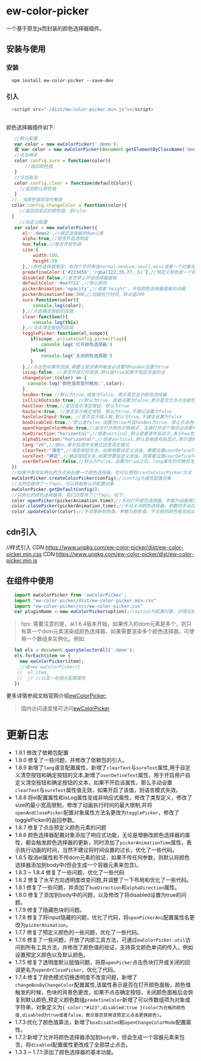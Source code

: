 # ew-color-picker

一个基于原生js而封装的颜色选择器插件。

## 安装与使用

### 安装
```
  npm install ew-color-picker --save-dev

```
### 引入

```js
  <script src="./dist/ew-color-picker.min.js"></script>
  
```

颜色选择器插件如下:

```js
   //默认配置
   var color = new ewColorPicker('.demo');
   或 var color = new ewColorPicker(document.getElementByClassName('demo'));
   //点击确定
   color.config.sure = function(color){
       //返回颜色值
   }
   //点击取消
   color.config.clear = function(defaultColor){
     //返回默认颜色值
   }
  //  当颜色值改变时触发
  color.config.changeColor = function(color){
     //返回改变后的颜色值，即color
  }
     //自定义配置
   var color = new ewColorPicker({
      el:'.demo2',//绑定选择器的dom元素
      alpha:true,//是否开启透明度
      hue:false,//是否开启色调
      size:{
          width:100,
          height:50
      },//颜色选择器类型，有四个字符串值normal,medium,small,mini或者一个对象自定义宽高
      predefineColor:['#223456','rgba(122,35,77,.5)'],//预定义颜色是一个数组
      disabled:false,//是否禁止开启选择器面板
      defaultColor:'#eeff22',//默认颜色
      pickerAnimation:'opacity',//或者'height'，开启颜色选择器面板的动画
      pickerAnimationTime:300,//动画执行时间，默认是200
      sure:function(color){
          console.log(color);
      },//点击确定按钮的回调
      clear:function(){
          console.log(this)
      },//点击清空按钮的回调
      togglePicker:function(el,scope){
         if(scope._privateConfig.pickerFlag){
             console.log('打开颜色选择器')
         }else{
             console.log('关闭颜色选择器')
         }
      },//点击色块事件回调,需要注意该事件触发必须要将hasBox设置为true
      isLog:false, //是否开启打印信息,默认是true如果不指定该值的话
      changeColor:(color) => {
        console.log('颜色值改变时触发:',color);
      },
      hasBox:true //默认为true,或者为false，表示是否显示颜色选择器
      isClickOutside:true, //默认为true，或者设置为false,表示是否允许点击颜色选择器区域之外关闭颜色选择器
      hasClear:true,//是否显示清空按钮，默认为true
      hasSure:true, //是否显示确定按钮，默认为true,不建议设置为false
      hasColorInput:true, //是否显示输入框,默认为true,不建议设置为false
      boxDisabled:true,//默认是false,设置为true并且hasBox为true，禁止点击色块打开颜色选择器
      openChangeColorMode:true,//是否打开颜色切换模式，注意打开这个模式必须要将alpha和hue设置为true
      hueDirection:"horizontal",//或者vertical,默认是垂直布局显示,表示hue色阶柱是水平还是垂直布局显示
      alphaDirection:"horizontal",//或者vertical,默认是垂直布局显示,表示透明度柱是水平还是垂直布局显示
      lang:"zh",//或en,表示启用中文模式还是英文模式
      clearText:"清空",//清空按钮文本，如果想要自定义该值，需要设置userDefineText为true
      sureText:"确定",//确定按钮文本,如果想要自定义该值，则需要设置userDefineText为true
      userDefineText:false,//默认为false，设置为true之后，lang属性的切换将无效
  })
  //如果不喜欢实例化的方式来创建一个颜色选择器，也可以使用createColorPicker方法
  ewColorPicker.createColorPicker(config);//config为属性配置对象
  //当然还提供了一个api，可以获取默认的配置对象
  ewColorPicker.getDefaultConfig();
  //实例化的颜色选择器类，我们还提供了三个api，如下:
  color.openPicker(pickerAnimation,time);//手动打开颜色选择器，参数为动画类型，即height或opacity
  color.closePicker(pickerAnimation,time);//手动关闭颜色选择器，参数同手动打开方法一样
  color.updateColor(color);//手动更新颜色值，参数为颜色值，不合格的颜色值会给出错误提示,并且颜色选择器面板要处于开启状态
```

## cdn引入
//样式引入
CDN:https://www.unpkg.com/ew-color-picker/dist/ew-color-picker.min.css
CDN:https://www.unpkg.com/ew-color-picker/dist/ew-color-picker.min.js

## 在组件中使用


```js
   import ewColorPicker from 'ewColorPicker';
   import "ew-color-picker/dist/ew-color-picker.min.css"
   import "ew-color-picker/src/ew-color-picker.css"
   var pluginName = new ewColorPicker(option);//option为配置对象，详情见前述

```
> tips: 需要注意的是，从1.6.4版本开始，如果传入的dom元素是多个，则只有第一个dom元素渲染成颜色选择器，如果需要渲染多个颜色选择器，可使用一个数组来实例化。例如:
```js
   let els = document.querySelectorAll('.demo');
   els.forEach(item => {
     new ewColorPicker(item);
     //或new ewColorPicker({
    //  el:item,
    //  }) //以及一些相关配置属性
   })
```

更多详情参阅文档官网介绍[ewColorPicker](https://eveningwater.github.io/ew-color-picker/);

> 国内访问速度慢可访问[ewColorPicker](https://eveningwater.gitee.io/ew-color-picker/)

# 更新日志

* 1.9.1 修改了依赖包配置
* 1.9.0 修复了一些问题，并修改了依赖包的引入。
* 1.8.9 新增了`lang`语言配置属性，新增了`clearText`与`sureText`属性,用于自定义清空按钮和确定按钮的文本,新增了`userDefineText`属性，用于开启用户自定义清空按钮和确定按钮的文本，如果不开启该属性，那么手动设置`clearText`与`sureText`属性值无效，如果开启了该值，则语言模式失效。
* 1.8.8 将el配置属性和isLog属性变成非响应式属性，修改了类型定义，修改了size的最小宽高限制，修改了动画执行时间的最大限制,并将`openAndClosePicker`配置对象属性方法名更改为`togglePicker`，修改了togglePicker的返回参数。
* 1.8.7 修复了点击预定义颜色元素的问题
* 1.8.6 颜色选择器配置对象添加了响应式功能，无论是增删改颜色选择器的属性，都会触发颜色选择器的更新，同时添加了`pickerAnimationTime`属性，表示执行动画的时间，当然不建议将时间设置的过长，优化了一些代码。
* 1.8.5 取消el属性和不传dom元素的验证，如果不传任何参数，则默认将颜色选择器添加到body中(但会生成一个容器元素来包含)。
* 1.8.3 ~ 1.8.4 修复了一些问题，优化了一些代码
* 1.8.2 修复了水平方向透明度改变问题,并调整了一下布局和优化了一些代码。
* 1.8.1 修复了一些问题，并添加了`hueDirection`和`alphaDirection`属性。
* 1.8.0 修复了添加到body中的问题，以及修改了将disabled设置为true的问题。
* 1.7.9 修复了隐藏色块的问题。
* 1.7.8 修复了将input隐藏的问题，优化了代码，将`openPickerAni`配置属性名更改为`pickerAnimation`。
* 1.7.7 修复了预定义颜色的一些问题，优化了一些代码。
* 1.7.6 修复了一些问题，开放了内部工具方法，可通过`ewColorPicker.util`访问到所有工具方法，并修改了颜色值的验证，支持英文颜色单词的传入，例如设置预定义颜色以及默认颜色。
* 1.7.5 修复了透明度默认赋值问题，将原`openPicker`点击色块打开或关闭的回调更名为`openOrClosePicker`，优化了代码。
* 1.7.4:修复了颜色模式切换透明度不改变问题，新增了`changeBoxByChangeColor`配置属性,该属性表示是否在打开颜色面板，颜色值触发的时候，色块的背景色更改，如果不点击确定按钮，关闭颜色面板后会恢复到默认颜色,预定义颜色数组`predefineColor`新增了可以传数组项为对象或字符串，对象定义为`{ color:"#123",disabled:true }(color为合格的颜色值,disabled为true或者false，表示是否禁用该预定义点击更换颜色)`。
* 1.7.3:优化了颜色值算法，新增了`boxDisabled`和`openChangeColorMode`配置属性。
* 1.7.2:新增了允许将颜色选择器添加到`body`中，但会生成一个容器元素来包含，将`disabled`配置属性更改成了全部禁止点击。
* 1.3.3 ~ 1.7.1:添加了颜色选择器的基本功能。
